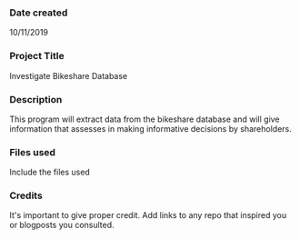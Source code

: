 ### Date created
10/11/2019

### Project Title
Investigate Bikeshare Database

### Description
This program will extract data from the bikeshare database and will give information
that assesses in making informative decisions by shareholders. 

### Files used
Include the files used

### Credits
It's important to give proper credit. Add links to any repo that inspired you or blogposts you consulted.
